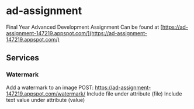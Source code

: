 # ad-assignment
Final Year Advanced Development Assignment
Can be found at [https://ad-assignment-147219.appspot.com/](https://ad-assignment-147219.appspot.com/)


## Services

### Watermark
Add a watermark to an image
POST: https://ad-assignment-147219.appspot.com/watermark/
Include file under attribute (file)
Include text value under attribute (value)